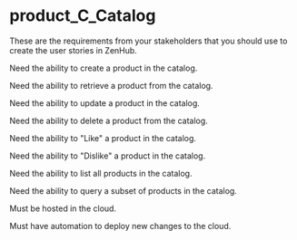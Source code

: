 # product_C_Catalog
These are the requirements from your stakeholders that you should use to create the user stories in ZenHub. 

Need the ability to create a product in the catalog. 

Need the ability to retrieve a product from the catalog. 

Need the ability to update a product in the catalog. 

Need the ability to delete a product from the catalog. 

Need the ability to "Like" a product in the catalog. 

Need the ability to "Dislike" a product in the catalog. 

Need the ability to list all products in the catalog. 

Need the ability to query a subset of products in the catalog. 

Must be hosted in the cloud. 

Must have automation to deploy new changes to the cloud. 
